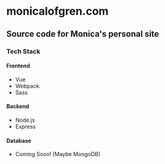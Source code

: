# monicalofgren.com
## Source code for Monica's personal site

### Tech Stack

#### Frontend
* Vue
* Webpack
* Sass

#### Backend
* Node.js
* Express

#### Database
* Coming Soon! (Maybe MongoDB)